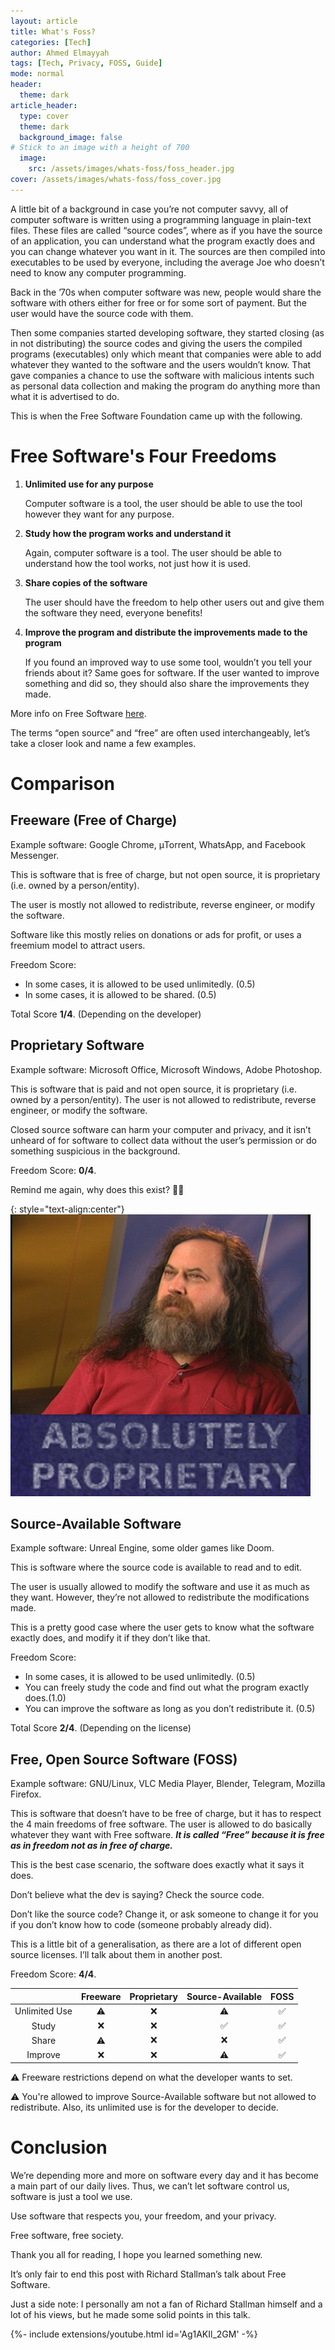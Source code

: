 ```yaml
---
layout: article
title: What's Foss?
categories: [Tech]
author: Ahmed Elmayyah
tags: [Tech, Privacy, FOSS, Guide]
mode: normal 
header:
  theme: dark
article_header:
  type: cover 
  theme: dark
  background_image: false
# Stick to an image with a height of 700
  image:
    src: /assets/images/whats-foss/foss_header.jpg
cover: /assets/images/whats-foss/foss_cover.jpg
---
```


A little bit of a background in case you’re not computer savvy, all of computer software is written using a programming language in plain-text files. These files are called “source codes”, where as if you have the source of an application, you can understand what the program exactly does and you can change whatever you want in it. The sources are then compiled into executables to be used by everyone, including the average Joe who doesn’t need to know any computer programming.

<!--more-->

Back in the ’70s when computer software was new, people would share the software with others either for free or for some sort of payment. But the user would have the source code with them.

Then some companies started developing software, they started closing (as in not distributing) the source codes and giving the users the compiled programs (executables) only which meant that companies were able to add whatever they wanted to the software and the users wouldn’t know. That gave companies a chance to use the software with malicious intents such as personal data collection and making the program do anything more than what it is advertised to do.

This is when the Free Software Foundation came up with the following.

# Free Software's Four Freedoms
1. **Unlimited use for any purpose**

    Computer software is a tool, the user should be able to use the tool however they want for any purpose.

2. **Study how the program works and understand it**

    Again, computer software is a tool. The user should be able to understand how the tool works, not just how it is used.

3. **Share copies of the software**

    The user should have the freedom to help other users out and give them the software they need, everyone benefits!

4. **Improve the program and distribute the improvements made to the program**

    If you found an improved way to use some tool, wouldn’t you tell your friends about it? Same goes for software. If the user wanted to improve something and did so, they should also share the improvements they made.

More info on Free Software [here](https://fsfe.org/about/basics/freesoftware.en.html).

The terms “open source” and “free” are often used interchangeably, let’s take a closer look and name a few examples.


# Comparison

## Freeware (Free of Charge)

Example software: Google Chrome, μTorrent, WhatsApp, and Facebook Messenger.

This is software that is free of charge, but not open source, it is proprietary (i.e. owned by a person/entity).

The user is mostly not allowed to redistribute, reverse engineer, or modify the software.

Software like this mostly relies on donations or ads for profit, or uses a freemium model to attract users.

Freedom Score:
- In some cases, it is allowed to be used unlimitedly. (0.5)
- In some cases, it is allowed to be shared. (0.5)

Total Score **1/4**. (Depending on the developer)


## Proprietary Software

Example software: Microsoft Office, Microsoft Windows, Adobe Photoshop.

This is software that is paid and not open source, it is proprietary (i.e. owned by a person/entity). The user is not allowed to redistribute, reverse engineer, or modify the software.

Closed source software can harm your computer and privacy, and it isn’t unheard of for software to collect data without the user’s permission or do something suspicious in the background.

Freedom Score: **0/4**.

Remind me again, why does this exist? 💸💸

{: style="text-align:center"}
![angry_stallman](/assets/images/whats-foss/angry_stallman.jpg)

## Source-Available Software

Example software: Unreal Engine, some older games like Doom.

This is software where the source code is available to read and to edit.

The user is usually allowed to modify the software and use it as much as they want. However, they’re not allowed to redistribute the modifications made.

This is a pretty good case where the user gets to know what the software exactly does, and modify it if they don’t like that.

Freedom Score:
- In some cases, it is allowed to be used unlimitedly. (0.5)
- You can freely study the code and find out what the program exactly does.(1.0)
- You can improve the software as long as you don’t redistribute it. (0.5)

Total Score **2/4**. (Depending on the license)

## Free, Open Source Software (FOSS)

Example software: GNU/Linux, VLC Media Player, Blender, Telegram, Mozilla Firefox.

This is software that doesn’t have to be free of charge, but it has to respect the 4 main freedoms of free software. The user is allowed to do basically whatever they want with Free software.
**_It is called “Free” because it is free as in freedom not as in free of charge._**

This is the best case scenario, the software does exactly what it says it does.

Don’t believe what the dev is saying? Check the source code.

Don’t like the source code? Change it, or ask someone to change it for you if you don’t know how to code (someone probably already did).

This is a little bit of a generalisation, as there are a lot of different open source licenses. I’ll talk about them in another post.

Freedom Score: **4/4**.


|               | Freeware | Proprietary | Source-Available | FOSS |
|:-------------:|:--------:|:-----------:|:----------------:|:----:|
| Unlimited Use |     ⚠️    |      ❌      |         ⚠️        |   ✅  |
|     Study     |     ❌    |      ❌      |         ✅        |   ✅  |
|     Share     |     ⚠️    |      ❌      |         ❌        |   ✅  |
|    Improve    |     ❌    |      ❌      |         ⚠️        |   ✅  |

⚠️ Freeware restrictions depend on what the developer wants to set.

⚠️ You're allowed to improve Source-Available software but not allowed to redistribute. Also, its unlimited use is for the developer to decide.

# Conclusion

We’re depending more and more on software every day and it has become a main part of our daily lives. Thus, we can’t let software control us, software is just a tool we use.

Use software that respects you, your freedom, and your privacy.

Free software, free society.

Thank you all for reading, I hope you learned something new.

It’s only fair to end this post with Richard Stallman’s talk about Free Software.

Just a side note: I personally am not a fan of Richard Stallman himself and a lot of his views, but he made some solid points in this talk.

<div>{%- include extensions/youtube.html id='Ag1AKIl_2GM' -%}</div>

